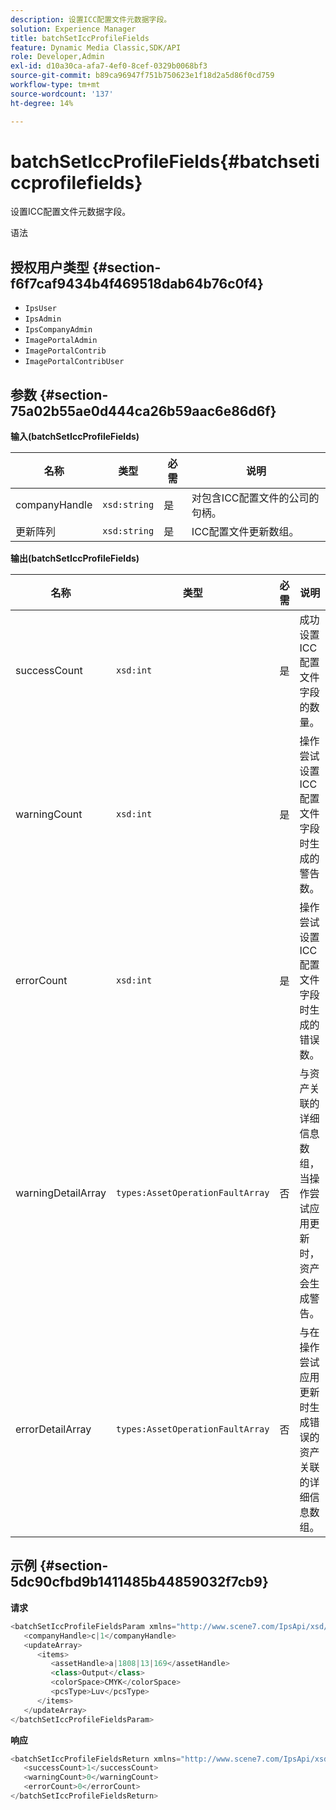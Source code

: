 ```yaml
---
description: 设置ICC配置文件元数据字段。
solution: Experience Manager
title: batchSetIccProfileFields
feature: Dynamic Media Classic,SDK/API
role: Developer,Admin
exl-id: d10a30ca-afa7-4ef0-8cef-0329b0068bf3
source-git-commit: b89ca96947f751b750623e1f18d2a5d86f0cd759
workflow-type: tm+mt
source-wordcount: '137'
ht-degree: 14%

---
```


# batchSetIccProfileFields{#batchseticcprofilefields}

设置ICC配置文件元数据字段。

语法

## 授权用户类型 {#section-f6f7caf9434b4f469518dab64b76c0f4}

* `IpsUser`
* `IpsAdmin`
* `IpsCompanyAdmin`
* `ImagePortalAdmin`
* `ImagePortalContrib`
* `ImagePortalContribUser`

## 参数 {#section-75a02b55ae0d444ca26b59aac6e86d6f}

**输入(batchSetIccProfileFields)**

| 名称 | 类型 | 必需 | 说明 |
|---|---|---|---|
| companyHandle | `xsd:string` | 是 | 对包含ICC配置文件的公司的句柄。 |
| 更新阵列 | `xsd:string` | 是 | ICC配置文件更新数组。 |

**输出(batchSetIccProfileFields)**

| 名称 | 类型 | 必需 | 说明 |
|---|---|---|---|
| successCount | `xsd:int` | 是 | 成功设置ICC配置文件字段的数量。 |
| warningCount | `xsd:int` | 是 | 操作尝试设置ICC配置文件字段时生成的警告数。 |
| errorCount | `xsd:int` | 是 | 操作尝试设置ICC配置文件字段时生成的错误数。 |
| warningDetailArray | `types:AssetOperationFaultArray` | 否 | 与资产关联的详细信息数组，当操作尝试应用更新时，资产会生成警告。 |
| errorDetailArray | `types:AssetOperationFaultArray` | 否 | 与在操作尝试应用更新时生成错误的资产关联的详细信息数组。 |

## 示例 {#section-5dc90cfbd9b1411485b44859032f7cb9}

**请求**

```java {.line-numbers}
<batchSetIccProfileFieldsParam xmlns="http://www.scene7.com/IpsApi/xsd/2009-07-31">
   <companyHandle>c|1</companyHandle>
   <updateArray>
      <items>
         <assetHandle>a|1808|13|169</assetHandle>
         <class>Output</class>
         <colorSpace>CMYK</colorSpace>
         <pcsType>Luv</pcsType>
      </items>
   </updateArray>
</batchSetIccProfileFieldsParam>
```

**响应**

```java {.line-numbers}
<batchSetIccProfileFieldsReturn xmlns="http://www.scene7.com/IpsApi/xsd/2009-07-31">
   <successCount>1</successCount>
   <warningCount>0</warningCount>
   <errorCount>0</errorCount>
</batchSetIccProfileFieldsReturn>
```
